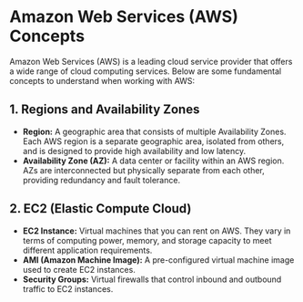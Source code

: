 # Amazon Web Services (AWS) Concepts

Amazon Web Services (AWS) is a leading cloud service provider that offers a wide range of cloud computing services. Below are some fundamental concepts to understand when working with AWS:

## 1. Regions and Availability Zones

- **Region:** A geographic area that consists of multiple Availability Zones. Each AWS region is a separate geographic area, isolated from others, and is designed to provide high availability and low latency.
- **Availability Zone (AZ):** A data center or facility within an AWS region. AZs are interconnected but physically separate from each other, providing redundancy and fault tolerance.

## 2. EC2 (Elastic Compute Cloud)

- **EC2 Instance:** Virtual machines that you can rent on AWS. They vary in terms of computing power, memory, and storage capacity to meet different application requirements.
- **AMI (Amazon Machine Image):** A pre-configured virtual machine image used to create EC2 instances.
- **Security Groups:** Virtual firewalls that control inbound and outbound traffic to EC2 instances.
